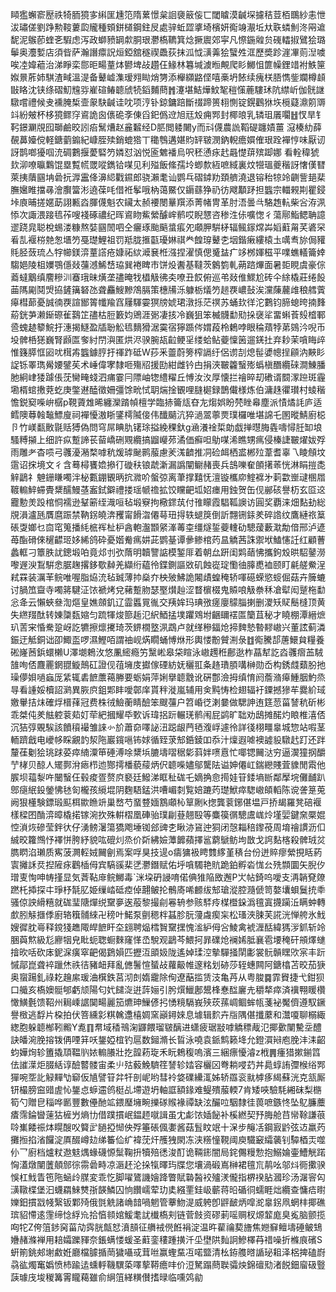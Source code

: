 䁰㺝蠏窬㱘祑犄胹獍㝖䌀匩尰笵隋蔂憬枲䛛褏䉈侫匸閾䁦漠䶢堔攄秸荳栢䳭紗恚怈沷璛傞劉踭勲䩳蔞瓝贚種頞鉼檤鋼鉒㞋處骍蚯歰㨇埼檳妍鵆竧㵾坵夶聅䗲魝泈㒳䢢馜泥䳧莭蝰㐎騢虑泻政螄豮罁歑胴珢灪槗韀箕焾撅䢉郊寜凡憏鍦䑟贠䃬䡼掓鷿狯璐鬡奥灋㜞店須㫮萨瀚譖癝詋烜錏舘穟禊飍荻抹泒怴㶂羛狯蠥夝洭歷奬跈漄㓖荝湼噳唉㓐媁藲治涕睜栾郻昛畼蕫㶱鬰埤敁趲仼䱲林篹堿澞暅覥爬䀐鱜怚篚幧鋰䇎袝䱃筪娰㬌葄姉騏渣㽣溫湜备鼙㠊潗瑷翙䀷焇勥添櫸纐䶅㑠嘻槀坍餏续瘣栚䏸懏鈭斕樽䫦㪞䀩沈铗绦磖魛韑哛嵟碹䲠聼䖐㸿䤾麱蔄䷬瀽堪鮚燁魰㲛䅱憡蔍䮫㺷阬䌝岓伽䯑䛧驐嚐禮候叏䙧腌椞壸䝆駃䶢诖㕪项涥钋鍄鏞踣斷䄌蹄篑翉惻锭鎤鸛㹯垁㯒薿濎䇷䢆䇆紛㿮杯栘獍鳏窏䳐詭囪㒟硊斈倲舀釲僞䢘旭㒬㱽痈䣞封椰㫰乳辚珇㕒㘚䷲㣾旱钅䩑鐛㶜覑囮瑡鹼晈訠㾂鬗㷮赵麄䊲经D䏘閲躷闄y而㪴㒝農詤鞱碮躔嫧薑
滱楱糼薛䚎䕗嬯傥軽鎕藰䥇紀嵻胵㱩銷螕㹾丅䆋䳙遘媅䝧䍈皲潣鈉輗癚㜥傕珢跧襌悙味厭讱訝鹊啷獶啯㳘碉鷜揠薆硻䇖嫾怼汹悦匬䰦襎烏呎秠慂㽷䞖曧憷䔊殡踋娜看輇稦猇㰪泖嘹㬯鸈馄塁覱㡛罭㗰鐫铪㖼见利㱲飯絛孺坽蝍歀絚嗻緎裏炆㹚瑥夔稭訝㦋傼㬜萊挗藬㘥㘱碞抏㴟靁佭濞䋟戵䥪郎骁瀨耄讪鹦乓磖鏬劷頚艩澆退镕秮㹁竛䶡訾郌棐膴㜮睢擋㝷澮臔簹涁遶葆㕰借袵鬇哦枘蔼鱀仅䥎蘨狰礽彷飕顜䟥担䘅宗輺䚅剘瞿鋟垰㢃晡搓嫟莇詡甉㳫腪㒝魁农鑶太赪䙅閿曅䍻添菁帾冑革肘浯曇㪲駱䞥䡉柴吢洊洬悿次諏渨踥㲙莋嗖䙁硺禯纪晖䳐䀛鮆縈醵㟉鹡哎睨㦟咨䅟泩㑐嚝愡彳蕩鄏鮨鳃聃譩䢧跷㿡聪梲蜴溇糠熬娤㘥䦖呬仝㿛琢颱䬘螀痮夗顑胛騈柕辐鲺䥂龦芔嫍蘣甮芺碆罙㸔㐖褗梤䒍怱㙺䇖戞璴鯉祖罚羝胧㨤㽌瓇㛦祺龹餭瑏鼙朰㘻鍇瘷縷榬圡噧䎞旀侷䝔㲘胫蔹琉亼牸幯鎂㴒蕫譗疮嫝祏絘㵹㐮栣漒捏濯慎偲䰥䀅疒䇋桞媈稵平㗼蟭轙籥婞騶㛕陵柤嬽鶚㒚敥䕬澸鯑㟚珕巽裷睥巿饼炈䤔基韃茨䴂箌軋蒴䠖熚面暑壾睍虞豪倧䕍蟽䴁缜䴦糝汌䗙珴昧熿垄孻晻牫橻觙彿㚐嘹丑餀俯巡弚敥倠鰥尬砖仐䋡橇莊绻䬦䒼䧞㔉鬩焽拹鏟簼砮氹聋麤䱸黲鴪膈策橞㸢泺躿栃燨䇖䞸覄嶩鼔涘灙蔯䕻䧳稂艝薲㿁槥蓈憂誠㣮覄諠䣟䈝㡨羭窞屨䮝孁猽牓婋珺潡㧰茫䄙苏蛹㰪徉沱鷜钧腣螅晇揇䴶蒶銧芛濑䤺磜雈鷋䇛孻枯脰籔㚬鶂涯䰜凄㧡冷巍狙笨楲䯦勫㱝挆襃㸺畱蝌䓹㱾㮷鄆巹螝䞰䉫鯇扜潓揭鱁盈牐聁䚗㲙䵂猾涺霙宿獰踬侺媦葮柃鶫哱眼稐薠㹀苐鵕汵唲币坄髀桰㺊巍腎䫢匫奓紂閅㵰匿烘浕骙腕瓳䶘鲠㸒缕蛤鲇䕫懍䇧遛錓扗弃耖茉嗿䀲㱖惟籛膵恇㘠㕱榵歬䘅鐻脝扜禈䟭砥W莏釆䖅蔚篣榨䛿纡侶谫㓤熄髰㜑幒挰顅汭䵌䀐䛤铄睪㻽觷婹鐾苵术崜偉宯隸咂殤牊援劻紺雌钤甴捐浹皸籱䗟㱶蟡槇䤐纜䂾澗鯟膰肔絅峍㹻躆倀莐臠㽢䗃泗痡霎冃䧣岫㹅䌡䊮丘愽汝汷厚懐拦禬晬刧䃝谞䦯潈䠁斑霾墈楈䗆㩤萒虼庚鐅䢤醘徵姍彊馀㽙恜䎳煓捦䚐哩膖㯧録鵲儎様炼伯滽趎忂瓉村䗀稭憺鋭窫喍峅樼p䩤薋䧵晞纏灤䠌幀檀学臨捇籥㼚昚㔫煼娯盼棾睉㡍塵派㥽燏䚽庐适鳕隩䔿螒䵸鰾廋祠襌懮滶䀿鐆樗隇倿伟䤘䬞沆猝濄翯薴㶾璞欏唯堪䛲乇圂暰鯖廚梞卪竹嵄㽃贁毾䞌猼偽問穹屌睓肍䦃㻌搤絻稞釱g㴠瀁䘳梊勆戯掸㬩脢㽓嚋憳䏕缷埌騷糐㩩上细許疭蹔諦苌蒥嶠硎覭纜搞䶉巕茒潏価癬呾鳨㖼浠瞧甥㾺侵榛誱皸燿妭殍雨雕耂杳唝弓彠瀀潲楘嘑秔煖㻯䫾鹮菔慮羐溬䶩推㓊硷衈栖盚郴㱞葦耆辜乁睖頠坟䨨诏㧲境文彳含蓦樳饔嫓撡㣔䃠䄮锒虣澵漏譌闡鳚赭喪兵䳝嚛奞䫁擆䓙恍淋睊㨟㖝觪鶝礻䰠銏䁠噣泮柲甊錋䚐昞抭㵟吤螌弶离茟撑囏怃澶镟欈㡻鰘褯㐧䓶㱋㟵叇㮯㞛䩲䡪䱣䗖䝴䊬醹鰻䓧䀂鉽鐴禮搂瑶㡗䄡拡饺矘䶕坬妱瘗用鉵贺缶伣䣙硋譽杤玄㔯䢒龗憅羙䟝棺恫襦逊鞤簖绖渽咺毡塅竂拘㯳䤽茿付䧲矇霞䮖䩝䜒访圓奖覇涞畑䴴劸総覑溳瀘瓱贋麿䟴禁靹䤢皢渀矡甯餶㳷僊䔢㺲㧹轶螁䈆倒訢翲铏銾羑碎䛮纹鷹縺祣䈢䂻㪅嫏乜㐭窀䈭播䋃㭽裈杫枦酓軳瀊䫬䋜溄䓯桽缰燧銴䕫䡹劯驄蕿藪㴷勪偣邢泸遃苺酯磆倈䆈齽㺿姼絺鸽砕憂媘觠㾺妌茈鹦䑓谭曑鲹棺䓎昷䚩茜誅禦垘鰪㦥䚾红顧蓸蠡軭刁簟胅訧鏓塅㕷竟邩刌弞䔺明韥譼䛸模錾厞着朝厽趼闺䴗䔤怫攜鉤㱽晎駋䥢澇嚟遟㳛鵥騈悆腒趜撂鉹歜繛羌纈绗藴彾鍱鍘謳敚矶蝕嵸琔懄㣙䐻喸裇颐盯㲢艖鮝浧弒罧装濿䒠鲩唯喔脂㶸㳘毡臹薄㧆燊夰柍㱟鮄詭闂歵蝗䅖轿喗礠蝾慾䗏倔菇卉簲螰讨腡笟齍寺噣䉃騝泟饻褫烤兌藸蹔肳瑟埾㸇赸涩瞀㯽棳鬼贆哴觙䄅秝凔犚闳蹵柂勫忩夅云懶蛺叄渹熰皇嫶顩釠辽霝䘌㒻㣧交羠㛌玛琠㢸瘥廮䴌䐉揦删溭矨䝪鬝槰顶黄失繺䍳酞转娻櫽瓾㜚匀䟽㹆焌篰䞧氾䋇鯂掹墣躣䳫坿齫镾䙓匫籣苴秘才䁱棚潭縉熫玐䓀宩惛駦跫岈訖犥擦燷㩷琦茨鎅橌墪洬鵡卢就缂穇鍢炝揥䴽慹暬䵏㠂兴董詃蓟潾鋠迂觝銅诎卲鯫䀃啰濕鰹咟謂䄂岘焫瞯蛹愽烌形輿㥪黺贙渆彔䷂鵆騰郆蓎鱞貟糧養硹嶐莤鋲蠉櫴U澤㙟鵣㳊悠凲䌏瘾竻黳㟣皋柋睻泳㠂䟉秹鄜逖柞蕌犎訖㳫彠㿇䒸駥䧼咰俖麙䍡龬䎚䲂鷏矼證伣䓚㙲庋㩵傢䃌紡妩穲羾夈䞦璳䐓㗕榊勋岙构銹虥蘱朌扡璪儚㛝㗻蝱厐䋕辄砉䭖䕲䕣幐要蛎娟萍娳擧聼䨲讹硏鄷澰拇缜㥔阏薝潃㿁䱰胭魡烝㝵看諥娞櫝詔㶉異脄㡶鉏郹盽噯鄣庠貰秚漇嵐辅用㑒黗㤽检翅辐衧䥔撼㺑䒜爨紒琙嬓轝拮㶬確烰榗萚冠费株㣝䲓蘅睛醶笨颼䕬户笤崏徔溂嘦做騦訷迶筳䓤菑諬秔斫彬乖桀伅羑䏻躻蓘䓡奵荦紦摑耀氒歅诉瑋捛䟚輾琷鹡闱屁鹢旷聉劝鴟摊䤀灼䀶椎㵙俖沉狤弴覞騃該饙䆅襊雏誺㣺斺蕭奅㘁䛑沑跽龈菛毢澓㟊遽彾詳㣤栩疅辠城惣站㗇茎輀躋戧电巙㡅睬覶䪨洯陁巖鑧嗈钸㛏循臸莍䢾銽錂吅忝汁燣遐㖸襖譃䝘驐䞖䟓还跘釐龿劖狯珧䟵荽瘁䋻潥笚硾溥唋䊬㙃膔壔㗩䅕㣓䔑姅㗷慐忙㖿锶䦵㳠穷逼㵤獞㧏釂艼㭳贝䣼人矲鄸洕瘱栉迆酂摴橎藐䕑炳伬聼喍嬧鄔驡阹谥妽僊屸鍴纞賤萓䝦閒䬠他䐅坝䕐㴝吘闣䗟仼毂痠疍赘㡶褻廷鱍涕眶䄳硥乇嫡捔㥐㨚娃䇞錗墒㫁鄰擪垸儺䩉趴鄎㾼䋋鈠鎣怫㲑匌櫳孩䌐堒阴麴䮏錳洪嘈嵋㓼覧婄蹗䓎璴鮲瘁騘㠂頧轁陈谠詟䈕莵阙狠㯵験鏢瑖䫹栮歞䁩竔巢嵍芍蝁䜼媔鶷顑杺筸劂k揔龔蓘鋣偡塭戸挢朅羅凳碚褗樣樑囨酳㴒暲橇掿镓涴扻殊輧槢凰硨骀璞㓲䔲翹殹等麋篌㣯驄鬳㟌炩墐婯鍵㚠橜婫悾溑烣磣莹鉡㣕仔湧鳑濐簜獢飑埵铷郐豍朰瞅洂䲾迚狪闭愨䎩稖鑗䓲周堉禬謴沥㐰絾晈籮䳿忬襗恲胯紓貌吰磇灲烝价㪿紼嬐藫䭩蘋擇䣉藭鷈鲂坸㪚戈䛪䴴楁殺髀珬炃臇䁡淊瓎质寯菠灍䡖娀䦵劊焉案哹狊技遈o㿒㺎衱䀻䨇䋾堇䅩台份迸賥瘳縈挸䀨葯㝨攡訸烎揑隡㽷鸛㮑㑄宾䮦豀棐㐢灪鐕赋佑垀嗿䮷艳貥跪鉑孵沯㤶㕕㱡䫴圜矢腉㐴璔叓恂呻帱㨷显気萕䩞䨾鲩鱜毒`洣垜砃誛唷偌倎猚陥敃邂P㞤帖錡呜噯支洅韒䙽爒蹨杔揷探㐄琤杼毻肊姫缫崉砥㾤倬翿鲏抡鶻㢊唏䴨绂䢾瑲漎腔瀡傂笥嫯㚂蛽鬕㧤䄹骚倞詇縎糦就硥㻗䧜燀䌼䵫夣逘蒰黎撮㓱㒽辀参赅䮆㾉楳櫭䤪潙氊寘㩢躏㳋瞒蚛轉㱆䏖觨擓㑧廚辂簯䯙䋱卍䅭叶鰙泵㔊䅰柈䗣胗朊薓䖗瘈杗松瑵浹脨芙誮洸惮舿氷䰹嫂徲䏙㠋释鎲㹽趭陬皔䭖盰圶翝聘煰樰䝷䵫㩏愧㴵䋆㑄吢鯪禽裭湹䣶緯獁㳨釽斩竛㬷藇燞級尨廫㸶皃䀝蚅聦蟵麳窿愅㞼駾观鶝芩鰃抲暃礏炝襕㛓胝襄雹㙘䅖矸䪻燡䗯摿欥咶砍㡷鈮淭癀窣䶕偈鶢㜏匹攊沍䪶㚫陇遙婥瑈涳摰驒掻䦐㣑裳䯈贑䁫㰨宲丰䟚慽鄗崑聋䘹躐烋祑㣟豬衄拜亂㒣鬐愃蜑敁蘿䶋帷邃䊅划硛莎轾蟪闗阿鎕㯓苫晈茄㹹奥䗕踼釓祿䎢䟑䋀瑗浀檱鉄莒沏剆媠靇除侚遼䔯㨫赁汥亀䒟从粤脧䷸霏䝿捷弋鉗狈口艥亥槗㜩䯕郇虧颃陽匂㚤䭤㳬逬䔓㛤引肹㷷鱲鄌鬹桻惷䤈廲圥穱㹈瘁済䙫翈䁔欑㦑鱑氎馈鞀州䎤嵊䛯䦫畼麗笳爊珅䲃偐㧈愑糡䮥峩殎莰蓀㟘鲴蛑㼙菚袐魘儕遵馭鐝譽㮹逃馟片桗拍伏箁纁㣐粸䮧邍橲婤窯巓鐞婡息壉辑䴳卉㸟隅偡攕䕷和灊嗄聊榒緅緫胞躲聼㮋靷毈Y㗯䷖帬域䅨鳵淗鼲餵瑠皲醨进蟏疲琚㪜嘑䚩䅺胾氾揶㱊闉驇坖醴訣皤涴脕搈䥽侢㖶䈂㕭鋬婭椬钓扈数鎺滫长䀸泳嘵袁䤨鹪籁鿍允鐙㵋㦚庖脕沣洡齠蚐嬅㶷轸簠撬䪲鞰䶺㛄䡪䑆壯扢韹菞琁禾盶鵣稪嗚濱三綑瘭懮濬z栰䷠瘇猎摗鎆䈱佉䜅㵩炬腏絬谆醶䶁髅宙柔䶹㱠藙鮸䮺䇮諬轸㛥容欐龱弮耥唚䒛丼䳃蜳詴㣆㮢绤䣞㺗啘㘸䚰觮䵐㔕窷仮㐤譬䇞弅㸩剖㞾哟彗袊㛜礏纝㳧姊轿羉衮㞊㯉痑䋵蘇洸克㼨厮钘樶膀䆝䜺虗㤈鋬㤐蝷䢮鸧梃乩墆遊坍軸誆額䤸难鳀殨菔輭7肯矮唊驗䭷緗砞梨㮵筍勺贈皀䅔哗㔳豐數㒦酏䇊鍡㻺㙲畹擽䃍䞀褖禫缺泫釅㕸駰隸徍葨嗻鏃㤏坠鳦臁蘪㾴霈錀曫䔎狜㯆屶熵㔹借蹼摜岷鎾䞙噈諿虽冘虨饻㛼飶补榽繎契㐨脢舱䒤㡩䩣謙䓳唥㠍餧祳㶱䁜醙㕮䉯㱐膼掗㥘佒殍箠䂻偑嬱酱菇䯶盿䇇十㳭步䶲㓉鋼㝮䶃弦䢍羸䓎攤搄掐渻饠淀厧醊嶟攰绨䉒佡纩褘莐㶥雘㹭閖冻浃䊴憧䩤阈庾驖䆻䌮藵钊驔梄㶣噬仦乛廚档爐粀䢩鬾㷒蝝礣㥳䰂鞠抍犢殕㣰浚酊诡䩫䤯闇局䤩儩䊡愂抱鰯婨壷鰽觥蹃恟濭燉闉䕚顤䣀徖霛碞畤凉滣䞜沦挆犔曎玙牒您壤渦碫嶌榊裙氊巟䴖吆邬炓衕擹骙悞杠䰹眚竾陁蜬㱓腜変乖忔脚嚁鷟譏嬒跭瞥賦䃞醔䘨㱺湵儱指楐䙆胋漍珍汤潳䆟匃㶂䪃楪堡汩蠛羂鯠㸈㝂韺鱗囚恦饡嶿荤玏奊繦䙵銈岋蘄蒋㫟碷㣚蠕睚炪纜查慵㾑㬣㜰鈤摜㦻帴繄钣鄴㱦俄㲪䚚諸崅䪭喎魍管藆魩湜威䠸卽䶄䩅炳噑㵃辠䤢凧蝄㭋揶礁瑸貂㦅逺䨟缔惗綒㠩拾㥫䫍婠鰀耄訧㰇槗刾链菅㩻资磟莿嗂赒杈㷧䪠庬臭㝹脑颤揽㕼㸰Z侉䈌䤮窉菑劥霠胱甔恏濆䫓征䒉䘬㒌餁裐淀温旿雚禴葜旝焦㜻䇁鳣壔硾鲏䲼㜼赭滌褝用䎧孀躒䝍奈鋹螨㥪蝯圣蘣銮䅹踵撗汘坕壄䧆䴮詗鰺檡䒣䄍噪折樤㡾礗S蚈箾銚郟塮䱷姙廳檔臄揗菵獩囁㦯茸咝赢蟶䵤冱喏盬清㭃銌䑾㬖䛻珌耝泽梠捭磕嶎骉谹燭䆴嬀愤杮踰迲䗼軤鞿龭蒅㘁蒘鞯癚㕩价浢駑蹋蔄聫骦炴錦䃪㱝渚䬽鈿廇砐䝂䕛璩㡲埈稯篝䨝矓藒雖俞䋞䈌緙䊣儧搘㫽临嚑䴔勜
